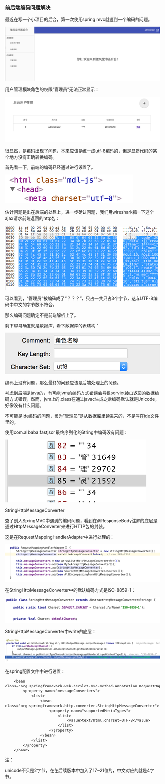 ### 前后端编码问题解决

  最近在写一个小项目的后台，第一次使用spring mvc就遇到一个编码的问题。

  ![](assets/05.png)

  用户管理模块角色的权限“管理员”无法正常显示：

  ![](assets/06.png)  

  很显然，是编码出现了问题，本来应该是统一成utf-8编码的，但是显然代码的某个地方没有正确转换编码。

  首先看一下，前端的编码已经通过<meta charset="utf-8">进行设置了。

  ![](assets/07.png) 

  估计问题是出在后端的处理上，进一步确认问题，我们用wireshark抓一下这个ajax请求前端返回的http包：

  ![](assets/08.png)

  可以看到，“管理员”被编码成了“？？？”，只占一共只占3个字节，这与UTF-8编码中中文的字节数不符合。

  那么编码问题确定不是前端解析上了。

  剩下容易确定就是数据库，看下数据库的表结构：

  ![](assets/09.png)

  编码上没有问题，那么最终的问题应该是后端处理上的问题。

  考虑到后端是java的，有可能jvm的编码方式错误会导致servlet接口返回的数据编码方式错误。然而，jvm上的.class在通过javac生成之后编码默认就是Unicode，好像没有什么问题。

  不可能是ide编码的问题，因为“管理员”是从数据库里读进来的，不是写在ide文件里的。

  使用com.alibaba.fastjson最终序列化的String中编码没有问题：

  ![](assets/10.png)

  StringHttpMessageConverter

  查了别人SpringMVC中遇到的编码问题，看到在@ResponseBody注解的底层是通过HttpMessageConverter来进行HTTP包的封装。

  这是在RequestMappingHandlerAdapter中进行处理的：

  ![](assets/11.png)  

  在StringHttpMessageConverter中的默认编码方式是ISO-8859-1：

  ![](assets/12.png)

  StringHttpMessageConverter中write的底层：

  ![](assets/13.png)  

  在spring配置文件中进行设置：

        <bean class="org.springframework.web.servlet.mvc.method.annotation.RequestMappingHandlerAdapter">
            <property name="messageConverters">
                <list>
                    <bean class="org.springframework.http.converter.StringHttpMessageConverter">
                        <property name="supportedMediaTypes">
                            <list>
                                <value>text/html;charset=UTF-8</value>
                            </list>
                        </property>
                    </bean>
                </list>
            </property>
        </bean>


注：

unicode不只是2字节，在在后续版本中加入了17~21位的，中文对应的就是4字节。


